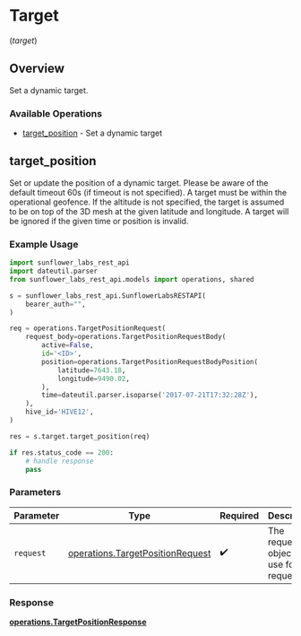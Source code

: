 # Target
(*target*)

## Overview

Set a dynamic target.

### Available Operations

* [target_position](#target_position) - Set a dynamic target

## target_position

Set or update the position of a dynamic target. Please be aware of the default timeout 60s (if timeout is not specified). A target must be within the operational geofence. If the altitude is not specified, the target is assumed to be on top of the 3D mesh at the given latitude and longitude. A target will be ignored if the given time or position is invalid.

### Example Usage

```python
import sunflower_labs_rest_api
import dateutil.parser
from sunflower_labs_rest_api.models import operations, shared

s = sunflower_labs_rest_api.SunflowerLabsRESTAPI(
    bearer_auth="",
)

req = operations.TargetPositionRequest(
    request_body=operations.TargetPositionRequestBody(
        active=False,
        id='<ID>',
        position=operations.TargetPositionRequestBodyPosition(
            latitude=7643.18,
            longitude=9490.02,
        ),
        time=dateutil.parser.isoparse('2017-07-21T17:32:28Z'),
    ),
    hive_id='HIVE12',
)

res = s.target.target_position(req)

if res.status_code == 200:
    # handle response
    pass
```

### Parameters

| Parameter                                                                            | Type                                                                                 | Required                                                                             | Description                                                                          |
| ------------------------------------------------------------------------------------ | ------------------------------------------------------------------------------------ | ------------------------------------------------------------------------------------ | ------------------------------------------------------------------------------------ |
| `request`                                                                            | [operations.TargetPositionRequest](../../models/operations/targetpositionrequest.md) | :heavy_check_mark:                                                                   | The request object to use for the request.                                           |


### Response

**[operations.TargetPositionResponse](../../models/operations/targetpositionresponse.md)**


